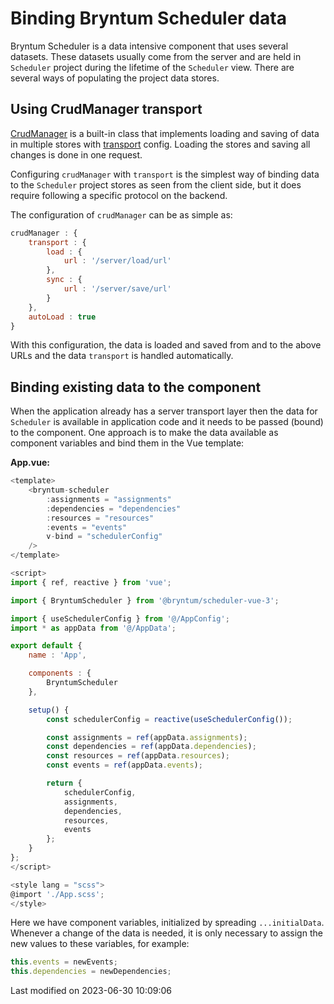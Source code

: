 # Binding Bryntum Scheduler data

Bryntum Scheduler is a data intensive component that uses several datasets. These datasets usually come from the server
and are held in `Scheduler` project during the lifetime of the `Scheduler` view. There are several ways of populating the
project data stores.

## Using CrudManager transport

[CrudManager](#Scheduler/data/CrudManager) is a built-in class that implements loading and saving of data in multiple
stores with [transport](#Scheduler/data/CrudManager#config-transport) config. Loading the stores and saving all
changes is done in one request.

Configuring `crudManager` with `transport` is the simplest way of binding data to the `Scheduler` project stores as seen
from the client side, but it does require following a specific protocol on the backend.

The configuration of `crudManager` can be as simple as:

```javascript
crudManager : {
    transport : {
        load : {
            url : '/server/load/url'
        },
        sync : {
            url : '/server/save/url'
        }
    },
    autoLoad : true
}
```

With this configuration, the data is loaded and saved from and to the above URLs and the data `transport` is handled
automatically.

## Binding existing data to the component

When the application already has a server transport layer then the data for `Scheduler` is available in application
code and it needs to be passed (bound) to the component. One approach is to make the data available as component
variables and bind them in the Vue template:

**App.vue:**

```javascript
<template>
    <bryntum-scheduler
        :assignments = "assignments"
        :dependencies = "dependencies"
        :resources = "resources"
        :events = "events"
        v-bind = "schedulerConfig"
    />
</template>

<script>
import { ref, reactive } from 'vue';

import { BryntumScheduler } from '@bryntum/scheduler-vue-3';

import { useSchedulerConfig } from '@/AppConfig';
import * as appData from '@/AppData';

export default {
    name : 'App',

    components : {
        BryntumScheduler
    },

    setup() {
        const schedulerConfig = reactive(useSchedulerConfig());

        const assignments = ref(appData.assignments);
        const dependencies = ref(appData.dependencies);
        const resources = ref(appData.resources);
        const events = ref(appData.events);

        return {
            schedulerConfig,
            assignments,
            dependencies,
            resources,
            events
        };
    }
};
</script>

<style lang = "scss">
@import './App.scss';
</style>
```

Here we have component variables, initialized by spreading `...initialData`. Whenever a change of the data is needed,
it is only necessary to assign the new values to these variables, for example:

```javascript
this.events = newEvents;
this.dependencies = newDependencies;
```



<p class="last-modified">Last modified on 2023-06-30 10:09:06</p>